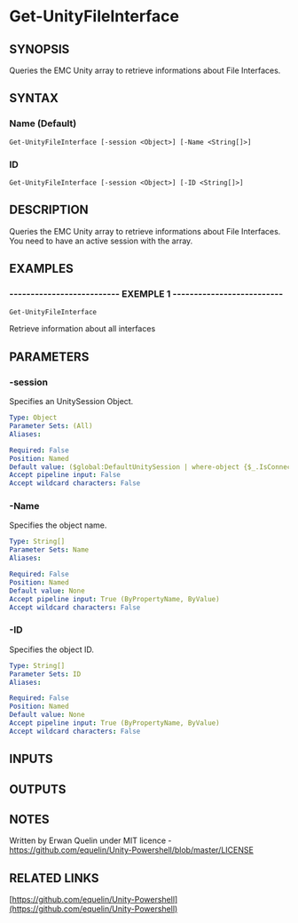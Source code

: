 # Get-UnityFileInterface

## SYNOPSIS
Queries the EMC Unity array to retrieve informations about File Interfaces.

## SYNTAX

### Name (Default)
```
Get-UnityFileInterface [-session <Object>] [-Name <String[]>]
```

### ID
```
Get-UnityFileInterface [-session <Object>] [-ID <String[]>]
```

## DESCRIPTION
Queries the EMC Unity array to retrieve informations about File Interfaces.
You need to have an active session with the array.

## EXAMPLES

### -------------------------- EXEMPLE 1 --------------------------
```
Get-UnityFileInterface
```

Retrieve information about all interfaces

## PARAMETERS

### -session
Specifies an UnitySession Object.

```yaml
Type: Object
Parameter Sets: (All)
Aliases: 

Required: False
Position: Named
Default value: ($global:DefaultUnitySession | where-object {$_.IsConnected -eq $true})
Accept pipeline input: False
Accept wildcard characters: False
```

### -Name
Specifies the object name.

```yaml
Type: String[]
Parameter Sets: Name
Aliases: 

Required: False
Position: Named
Default value: None
Accept pipeline input: True (ByPropertyName, ByValue)
Accept wildcard characters: False
```

### -ID
Specifies the object ID.

```yaml
Type: String[]
Parameter Sets: ID
Aliases: 

Required: False
Position: Named
Default value: None
Accept pipeline input: True (ByPropertyName, ByValue)
Accept wildcard characters: False
```

## INPUTS

## OUTPUTS

## NOTES
Written by Erwan Quelin under MIT licence - https://github.com/equelin/Unity-Powershell/blob/master/LICENSE

## RELATED LINKS

[https://github.com/equelin/Unity-Powershell](https://github.com/equelin/Unity-Powershell)

